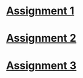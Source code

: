 # [Assignment 1](./Assignment-1/Assignment-1-LPSMT.md)
# [Assignment 2](./Assignment-2/Assignment-2-LPSMT.md)
# [Assignment 3](./Assignment-3/Assignment-3-LPSMT.md)

